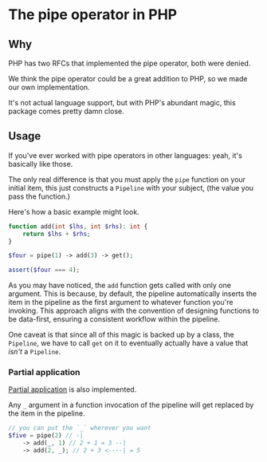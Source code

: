 # The pipe operator in PHP

## Why

PHP has two RFCs that implemented the pipe operator, both were denied. 

We think the pipe operator could be a great addition to PHP, so we made our own implementation.

It's not actual language support, but with PHP's abundant magic, this package comes pretty damn close.

## Usage

If you've ever worked with pipe operators in other languages: yeah, it's basically like those.

The only real difference is that you must apply the `pipe` function on your initial item, this just 
constructs a `Pipeline` with your subject, (the value you pass the function.)

Here's how a basic example might look.

```php
function add(int $lhs, int $rhs): int {
    return $lhs + $rhs;
}

$four = pipe(1) -> add(3) -> get();

assert($four === 4);
```

As you may have noticed, the `add` function gets called with only one argument. This is because, by default,
the pipeline automatically inserts the item in the pipeline as the first argument to whatever function you're invoking.
This approach aligns with the convention of designing functions to be data-first, ensuring a consistent workflow within the pipeline.

One caveat is that since all of this magic is backed up by a class, the `Pipeline`, we have to call `get` on it to
eventually actually have a value that *isn't* a `Pipeline`. 

### Partial application

[Partial application](https://en.wikipedia.org/wiki/Partial_application) is also implemented.

Any `_` argument in a function invocation of the pipeline will get replaced by the item in the pipeline.

```php
// you can put the `_` wherever you want
$five = pipe(2) // -|
    -> add(_, 1) // 2 + 1 = 3 --|
    -> add(2, _); // 2 + 3 <----| = 5
```
